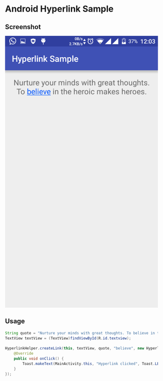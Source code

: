 # Android Hyperlink Sample

## Screenshot
![Screenshot](https://raw.githubusercontent.com/choiruru/Android-Hyperlink-Sample/master/device-2016-03-15-120304.png)

## Usage
``` java
String quote = "Nurture your minds with great thoughts. To believe in the heroic makes heroes.";
TextView textView = (TextView)findViewById(R.id.textview);

HyperlinkHelper.createLink(this, textView, quote, "believe", new HyperlinkHelper.OnClick() {
	@Override
	public void onClick() {
		Toast.makeText(MainActivity.this, "Hyperlink clicked", Toast.LENGTH_SHORT).show();
	}
});
```
